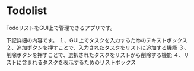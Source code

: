 # Todolist
TodoリストをGUI上で管理できるアプリです。

下記詳細の内容です。
１、GUI上でタスクを入力するためのテキストボックス
２、追加ボタンを押すことで、入力されたタスクをリストに追加する機能
３、削除ボタンを押すことで、選択されたタスクをリストから削除する機能
４、リストに含まれるタスクを表示するためのリストボックス
